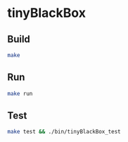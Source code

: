 # tinyBlackBox

## Build
```bash
make
```

## Run
```bash
make run
```

## Test
```bash
make test && ./bin/tinyBlackBox_test
```
